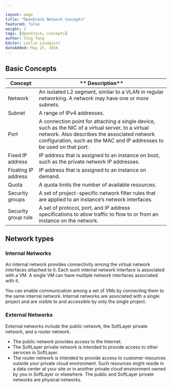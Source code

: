 ```yaml
--- 

layout: page 
title: "OpenStack Network Concepts" 
featured: false 
weight: 2
tags: [OpenStack, concepts] 
author: Ying Tang
Editor: Leslie Lundquist
dateAdded: May 25, 2016
--- 
```


## Basic Concepts

| **Concept**          | ** Description**                                                                                                                                   																		 |
|----------------------|-----------------------------------------------------------------------------------------------------------------------------------------------------------------------------------------------------------------------------|
| Network              | An isolated L2 segment, similar to a VLAN in regular networking. A network may have one or more subnets.                                     																			     |
| Subnet               | A range of IPv4 addresses.																																																	 |
| Port 	               | A connection point for attaching a single device, such as the NIC of a virtual server, to a virtual network. Also describes the associated network configuration, such as the MAC and IP addresses to be used on that port. |
| Fixed IP address     | IP address that is assigned to an instance on boot, such as the private network IP addresses.																											                     |
| Floating IP address  | IP address that is assigned to an instance on demand.																																										 |
| Quota                | A quota limits the number of available resources.																																											 |
| Security groups      | A set of project-specific network filter rules that are applied to an instance’s network interfaces.																														 |
| Security group rule  | A set of protocol, port, and IP address specifications to allow traffic to flow to or from an instance on the network.																										 |

## Network types

### Internal Networks

An internal network provides connectivity among the virtual network interfaces attached to it. Each such internal network interface is associated with a VM. A single VM can have multiple network
 interfaces associated with it. 
 
You can enable communication among a set of VMs by connecting them to the same internal network. Internal networks are associated with a single project and are visible to and accessible by only the single project. 
 
### External Networks

External networks include the public network, the SoftLayer private network, and a router network. 
* The public network provides access to the Internet. 
* The SoftLayer private network is intended to provide access to other services in SoftLayer. 
* The router network is intended to provide access to customer resources outside your private cloud environment. 
Such resources might reside in a data center at your site or in another private cloud environment owned by you in SoftLayer or elsewhere. The public and SoftLayer private networks 
are physical networks.